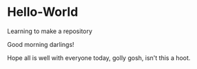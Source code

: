 # Hello-World
Learning to make a repository

Good morning darlings!

Hope all is well with everyone today, golly gosh, isn't this a hoot.
